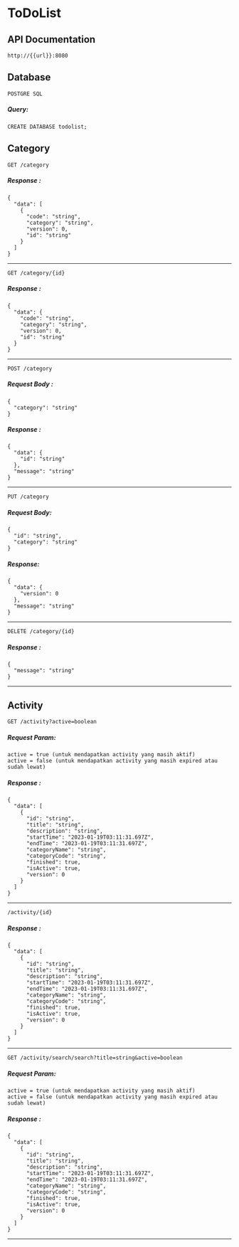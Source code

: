 # ToDoList

## API Documentation
```
http://{{url}}:8080
```
## Database
```
POSTGRE SQL
```
##### Query:
```
CREATE DATABASE todolist;
```
## Category

```http
GET /category
```
##### Response :
```
{
  "data": [
    {
      "code": "string",
      "category": "string",
      "version": 0,
      "id": "string"
    }
  ]
}
```
---------------------------------------------------------------------------------------
```http
GET /category/{id}
```
##### Response :
```
{
  "data": {
    "code": "string",
    "category": "string",
    "version": 0,
    "id": "string"
  }
}
```
---------------------------------------------------------------------------------------
```http
POST /category
```
##### Request Body :
```
{
  "category": "string"
}
```
##### Response :
```
{
  "data": {
    "id": "string"
  },
  "message": "string"
}
```
---------------------------------------------------------------------------------------
```http
PUT /category
```
##### Request Body:
```
{
  "id": "string",
  "category": "string"
}
```
##### Response:
```
{
  "data": {
    "version": 0
  },
  "message": "string"
}
```
---------------------------------------------------------------------------------------
```http
DELETE /category/{id}
```
##### Response :
```
{
  "message": "string"
}
```
---------------------------------------------------------------------------------------
## Activity
```http
GET /activity?active=boolean
```
##### Request Param:
```
active = true (untuk mendapatkan activity yang masih aktif)
active = false (untuk mendapatkan activity yang masih expired atau sudah lewat)
```
##### Response :
```
{
  "data": [
    {
      "id": "string",
      "title": "string",
      "description": "string",
      "startTime": "2023-01-19T03:11:31.697Z",
      "endTime": "2023-01-19T03:11:31.697Z",
      "categoryName": "string",
      "categoryCode": "string",
      "finished": true,
      "isActive": true,
      "version": 0
    }
  ]
}
```
---------------------------------------------------------------------------------------
```http
/activity/{id}
```
##### Response :
```
{
  "data": [
    {
      "id": "string",
      "title": "string",
      "description": "string",
      "startTime": "2023-01-19T03:11:31.697Z",
      "endTime": "2023-01-19T03:11:31.697Z",
      "categoryName": "string",
      "categoryCode": "string",
      "finished": true,
      "isActive": true,
      "version": 0
    }
  ]
}
```
---------------------------------------------------------------------------------------
```http
GET /activity/search/search?title=string&active=boolean
```
##### Request Param:
```
active = true (untuk mendapatkan activity yang masih aktif)
active = false (untuk mendapatkan activity yang masih expired atau sudah lewat)
```
##### Response :
```
{
  "data": [
    {
      "id": "string",
      "title": "string",
      "description": "string",
      "startTime": "2023-01-19T03:11:31.697Z",
      "endTime": "2023-01-19T03:11:31.697Z",
      "categoryName": "string",
      "categoryCode": "string",
      "finished": true,
      "isActive": true,
      "version": 0
    }
  ]
}
```
---------------------------------------------------------------------------------------



